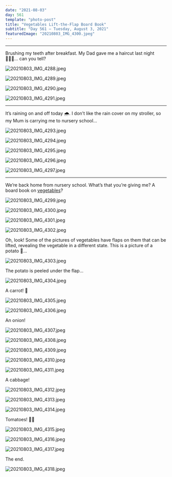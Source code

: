 ```yaml
---
date: "2021-08-03"
day: 561
template: "photo-post"
title: "Vegetables Lift-the-Flap Board Book"
subtitle: "Day 561 – Tuesday, August 3, 2021"
featuredImage: "20210803_IMG_4300.jpeg"
---
```


<hr />

Brushing my teeth after breakfast. My Dad gave me a haircut last night 💇🏻‍♂️… can you tell?

![20210803_IMG_4288.jpeg](20210803_IMG_4288.jpeg)

![20210803_IMG_4289.jpeg](20210803_IMG_4289.jpeg)

![20210803_IMG_4290.jpeg](20210803_IMG_4290.jpeg)

![20210803_IMG_4291.jpeg](20210803_IMG_4291.jpeg)

<hr />

It’s raining on and off today 🌧. I don’t like the rain cover on my stroller, so my Mum is carrying me to nursery school…

![20210803_IMG_4293.jpeg](20210803_IMG_4293.jpeg)

![20210803_IMG_4294.jpeg](20210803_IMG_4294.jpeg)

![20210803_IMG_4295.jpeg](20210803_IMG_4295.jpeg)

![20210803_IMG_4296.jpeg](20210803_IMG_4296.jpeg)

![20210803_IMG_4297.jpeg](20210803_IMG_4297.jpeg)

<hr />

We’re back home from nursery school. What’s that you’re giving me? A board book on <a href="https://www.ehonnavi.net/ehon/120184/%E3%81%8A%E3%82%84%E3%81%95%E3%81%84%E3%81%A9%E3%81%86%E3%81%9E/">vegetables</a>?

![20210803_IMG_4299.jpeg](20210803_IMG_4299.jpeg)

![20210803_IMG_4300.jpeg](20210803_IMG_4300.jpeg)

![20210803_IMG_4301.jpeg](20210803_IMG_4301.jpeg)

![20210803_IMG_4302.jpeg](20210803_IMG_4302.jpeg)

Oh, look! Some of the pictures of vegetables have flaps on them that can be lifted, revealing the vegetable in a different state. This is a picture of a potato 🥔…

![20210803_IMG_4303.jpeg](20210803_IMG_4303.jpeg)

The potato is peeled under the flap…

![20210803_IMG_4304.jpeg](20210803_IMG_4304.jpeg)

A carrot! 🥕

![20210803_IMG_4305.jpeg](20210803_IMG_4305.jpeg)

![20210803_IMG_4306.jpeg](20210803_IMG_4306.jpeg)

An onion!

![20210803_IMG_4307.jpeg](20210803_IMG_4307.jpeg)

![20210803_IMG_4308.jpeg](20210803_IMG_4308.jpeg)

![20210803_IMG_4309.jpeg](20210803_IMG_4309.jpeg)

![20210803_IMG_4310.jpeg](20210803_IMG_4310.jpeg)

![20210803_IMG_4311.jpeg](20210803_IMG_4311.jpeg)

A cabbage!

![20210803_IMG_4312.jpeg](20210803_IMG_4312.jpeg)

![20210803_IMG_4313.jpeg](20210803_IMG_4313.jpeg)

![20210803_IMG_4314.jpeg](20210803_IMG_4314.jpeg)

Tomatoes! 🍅🍅

![20210803_IMG_4315.jpeg](20210803_IMG_4315.jpeg)

![20210803_IMG_4316.jpeg](20210803_IMG_4316.jpeg)

![20210803_IMG_4317.jpeg](20210803_IMG_4317.jpeg)

The end.

![20210803_IMG_4318.jpeg](20210803_IMG_4318.jpeg)
